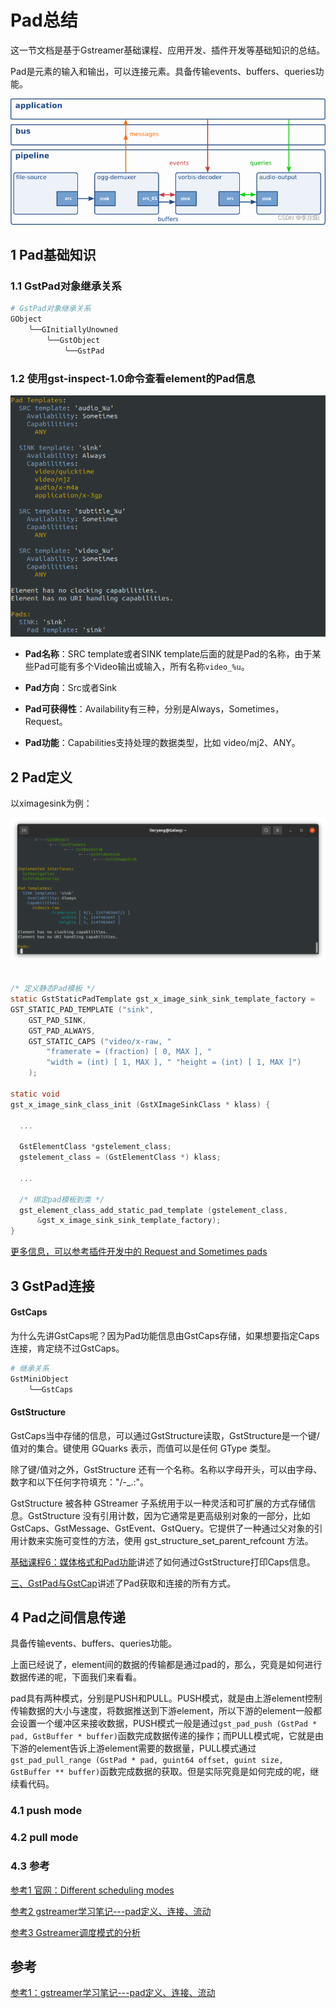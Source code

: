 # Pad总结
这一节文档是基于Gstreamer基础课程、应用开发、插件开发等基础知识的总结。

Pad是元素的输入和输出，可以连接元素。具备传输events、buffers、queries功能。

![Alt text](./image/gstreamer_communication.png)

## 1 Pad基础知识

### 1.1 GstPad对象继承关系

```sh
# GstPad对象继承关系
GObject
    ╰──GInitiallyUnowned
        ╰──GstObject
            ╰──GstPad
```

### 1.2 使用gst-inspect-1.0命令查看element的Pad信息

![qtdemux](./image/qtdemux_pad.png)

- **Pad名称**：SRC template或者SINK template后面的就是Pad的名称，由于某些Pad可能有多个Video输出或输入，所有名称`video_%u`。

- **Pad方向**：Src或者Sink

- **Pad可获得性**：Availability有三种，分别是Always，Sometimes，Request。

- **Pad功能**：Capabilities支持处理的数据类型，比如 video/mj2、ANY。


## 2 Pad定义

以ximagesink为例：

![ximagesink_pad](./image/ximagesink_pad.png)

```c

/* 定义静态Pad模板 */
static GstStaticPadTemplate gst_x_image_sink_sink_template_factory =
GST_STATIC_PAD_TEMPLATE ("sink",
    GST_PAD_SINK,
    GST_PAD_ALWAYS,
    GST_STATIC_CAPS ("video/x-raw, "
        "framerate = (fraction) [ 0, MAX ], "
        "width = (int) [ 1, MAX ], " "height = (int) [ 1, MAX ]")
    );

static void
gst_x_image_sink_class_init (GstXImageSinkClass * klass) {

  ...

  GstElementClass *gstelement_class;
  gstelement_class = (GstElementClass *) klass;

  ...

  /* 绑定pad模板到类 */
  gst_element_class_add_static_pad_template (gstelement_class,
      &gst_x_image_sink_sink_template_factory);
}

```

[更多信息，可以参考插件开发中的 Request and Sometimes pads](./04_AdvancedConcepts/01_Request_and_Sometimes_pads.md)



## 3 GstPad连接

#### GstCaps

为什么先讲GstCaps呢？因为Pad功能信息由GstCaps存储，如果想要指定Caps连接，肯定绕不过GstCaps。

```sh
# 继承关系
GstMiniObject
    ╰──GstCaps
```

#### GstStructure

GstCaps当中存储的信息，可以通过GstStructure读取，GstStructure是一个键/值对的集合。键使用 GQuarks 表示，而值可以是任何 GType 类型。

除了键/值对之外，GstStructure 还有一个名称。名称以字母开头，可以由字母、数字和以下任何字符填充："/-_.:"。

GstStructure 被各种 GStreamer 子系统用于以一种灵活和可扩展的方式存储信息。GstStructure 没有引用计数，因为它通常是更高级别对象的一部分，比如 GstCaps、GstMessage、GstEvent、GstQuery。它提供了一种通过父对象的引用计数来实施可变性的方法，使用 gst_structure_set_parent_refcount 方法。


[基础课程6：媒体格式和Pad功能](https://blog.csdn.net/Creationyang/article/details/128798484?ops_request_misc=%257B%2522request%255Fid%2522%253A%2522169821501016800185897000%2522%252C%2522scm%2522%253A%252220140713.130102334.pc%255Fblog.%2522%257D&request_id=169821501016800185897000&biz_id=0&utm_medium=distribute.pc_search_result.none-task-blog-2~blog~first_rank_ecpm_v1~rank_v31_ecpm-1-128798484-null-null.nonecase&utm_term=Pad&spm=1018.2226.3001.4450)讲述了如何通过GstStructure打印Caps信息。

[三、GstPad与GstCap](https://blog.csdn.net/Creationyang/article/details/120473892?ops_request_misc=%257B%2522request%255Fid%2522%253A%2522169821501016800185897000%2522%252C%2522scm%2522%253A%252220140713.130102334.pc%255Fblog.%2522%257D&request_id=169821501016800185897000&biz_id=0&utm_medium=distribute.pc_search_result.none-task-blog-2~blog~first_rank_ecpm_v1~rank_v31_ecpm-3-120473892-null-null.nonecase&utm_term=Pad&spm=1018.2226.3001.4450)讲述了Pad获取和连接的所有方式。


## 4 Pad之间信息传递
具备传输events、buffers、queries功能。

上面已经说了，element间的数据的传输都是通过pad的，那么，究竟是如何进行数据传递的呢，下面我们来看看。

pad具有两种模式，分别是PUSH和PULL。PUSH模式，就是由上游element控制传输数据的大小与速度，将数据推送到下游element，所以下游的element一般都会设置一个缓冲区来接收数据，PUSH模式一般是通过`gst_pad_push (GstPad * pad, GstBuffer * buffer)`函数完成数据传递的操作；而PULL模式呢，它就是由下游的element告诉上游element需要的数据量，PULL模式通过`gst_pad_pull_range (GstPad * pad, guint64 offset, guint size, GstBuffer ** buffer)`函数完成数据的获取。但是实际究竟是如何完成的呢，继续看代码。

### 4.1 push mode

### 4.2 pull mode

### 4.3 参考

[参考1 官网：Different scheduling modes](https://gstreamer.freedesktop.org/documentation/plugin-development/advanced/scheduling.html?gi-language=c)

[参考2 gstreamer学习笔记---pad定义、连接、流动](https://blog.csdn.net/weixin_41944449/article/details/81568845)

[参考3 Gstreamer调度模式的分析](http://www.rosoo.net/a/201007/9825.html)

## 参考

[参考1：gstreamer学习笔记---pad定义、连接、流动](https://blog.csdn.net/weixin_41944449/article/details/81568845)
